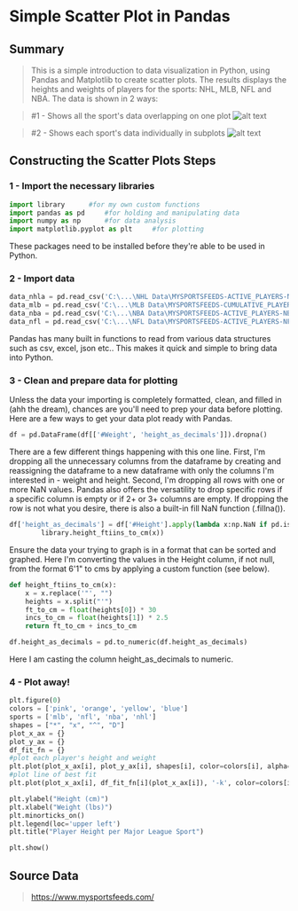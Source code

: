 # Simple Scatter Plot in Pandas

## Summary 
>This is a simple introduction to data visualization in Python, using Pandas and Matplotlib to create scatter plots. The results displays the heights and weights of players for the sports: NHL, MLB, NFL and NBA. The data is shown in 2 ways: 

>#1 - Shows all the sport's data overlapping on one plot
 ![alt text](https://github.com/MilyChen/major-league-player-heights-and-weights/blob/master/src/figure_0.png "Figure w/ combined data")
 
>#2 - Shows each sport's data individually in subplots
 ![alt text](https://github.com/MilyChen/major-league-player-heights-and-weights/blob/master/src/figure_1.png "Figure w/ subplots")

## Constructing the Scatter Plots Steps

### 1 - Import the necessary libraries
```python
import library		#for my own custom functions
import pandas as pd		#for holding and manipulating data
import numpy as np		#for data analysis
import matplotlib.pyplot as plt		#for plotting
```
These packages need to be installed before they're able to be used in Python. 
 
### 2 - Import data  
```python
data_nhla = pd.read_csv('C:\...\NHL Data\MYSPORTSFEEDS-ACTIVE_PLAYERS-NHL.csv')
data_mlb = pd.read_csv('C:\...\MLB Data\MYSPORTSFEEDS-CUMULATIVE_PLAYER_STATS-MLB.csv')
data_nba = pd.read_csv('C:\...\NBA Data\MYSPORTSFEEDS-ACTIVE_PLAYERS-NBA.csv')
data_nfl = pd.read_csv('C:\...\NFL Data\MYSPORTSFEEDS-ACTIVE_PLAYERS-NFL.csv')
```
Pandas has many built in functions to read from various data structures such as csv, excel, json etc.. This makes it quick and simple to bring data into Python.

### 3 - Clean and prepare data for plotting
Unless the data your importing is completely formatted, clean, and filled in (ahh the dream), chances are you'll need to prep your data before plotting. Here are a few ways to get your data plot ready with Pandas. 
```python
df = pd.DataFrame(df[['#Weight', 'height_as_decimals']]).dropna()
```
There are a few different things happening with this one line. First, I'm dropping all the unnecessary columns from the dataframe by creating and reassigning the dataframe to a new dataframe with only the columns I'm interested in - weight and height. Second, I'm dropping all rows with one or more NaN values. Pandas also offers the versatility to drop specific rows if a specific column is empty or if 2+ or 3+ columns are empty. If dropping the row is not what you desire, there is also a built-in fill NaN function (.fillna()).

```python
df['height_as_decimals'] = df['#Height'].apply(lambda x:np.NaN if pd.isnull(x) else 
        library.height_ftiins_to_cm(x))
```
Ensure the data your trying to graph is in a format that can be sorted and graphed. Here I'm converting the values in the Height column, if not null, from the format 6'1" to cms by applying a custom function (see below).

```python
def height_ftiins_to_cm(x):
    x = x.replace('"', "")
    heights = x.split("'")
    ft_to_cm = float(heights[0]) * 30
    incs_to_cm = float(heights[1]) * 2.5
    return ft_to_cm + incs_to_cm
```
```python
df.height_as_decimals = pd.to_numeric(df.height_as_decimals)
```
Here I am casting the column height_as_decimals to numeric.

### 4 - Plot away!

```python
plt.figure(0)
colors = ['pink', 'orange', 'yellow', 'blue']
sports = ['mlb', 'nfl', 'nba', 'nhl']
shapes = ["*", "x", "^", "D"]
plot_x_ax = {}
plot_y_ax = {}
df_fit_fn = {}
#plot each player's height and weight
plt.plot(plot_x_ax[i], plot_y_ax[i], shapes[i], color=colors[i], alpha=0.2, label=sports[i])
#plot line of best fit
plt.plot(plot_x_ax[i], df_fit_fn[i](plot_x_ax[i]), '-k', color=colors[i], alpha=0.7)

plt.ylabel("Height (cm)")
plt.xlabel("Weight (lbs)")
plt.minorticks_on()
plt.legend(loc='upper left')
plt.title("Player Height per Major League Sport")

plt.show()
```


## Source Data 
>https://www.mysportsfeeds.com/
